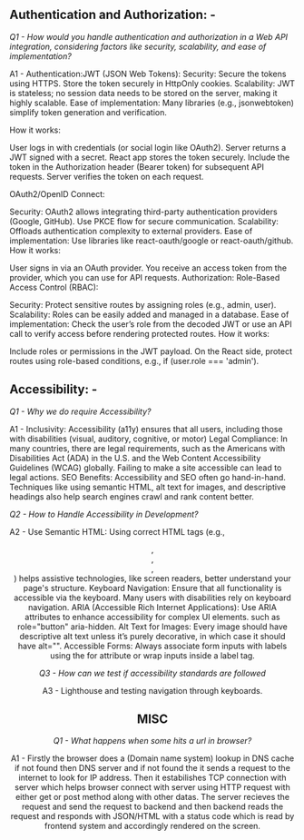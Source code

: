 ## Authentication and Authorization: -

_Q1 - How would you handle authentication and authorization in a Web API integration, considering factors like security, scalability, and ease of implementation?_

A1 - Authentication:JWT (JSON Web Tokens):
Security: Secure the tokens using HTTPS. Store the token securely in HttpOnly cookies.
Scalability: JWT is stateless; no session data needs to be stored on the server, making it highly scalable.
Ease of implementation: Many libraries (e.g., jsonwebtoken) simplify token generation and verification.

How it works:

User logs in with credentials (or social login like OAuth2).
Server returns a JWT signed with a secret.
React app stores the token securely.
Include the token in the Authorization header (Bearer token) for subsequent API requests.
Server verifies the token on each request.

OAuth2/OpenID Connect:

Security: OAuth2 allows integrating third-party authentication providers (Google, GitHub). Use PKCE flow for secure communication.
Scalability: Offloads authentication complexity to external providers.
Ease of implementation: Use libraries like react-oauth/google or react-oauth/github.
How it works:

User signs in via an OAuth provider.
You receive an access token from the provider, which you can use for API requests. Authorization:
Role-Based Access Control (RBAC):

Security: Protect sensitive routes by assigning roles (e.g., admin, user).
Scalability: Roles can be easily added and managed in a database.
Ease of implementation: Check the user’s role from the decoded JWT or use an API call to verify access before rendering protected routes.
How it works:

Include roles or permissions in the JWT payload.
On the React side, protect routes using role-based conditions, e.g., if (user.role === 'admin').

## Accessibility: -

_Q1 - Why we do require Accessibility?_

A1 - Inclusivity: Accessibility (a11y) ensures that all users, including those with disabilities (visual, auditory, cognitive, or motor)
Legal Compliance: In many countries, there are legal requirements, such as the Americans with Disabilities Act (ADA) in the U.S. and the Web Content Accessibility Guidelines (WCAG) globally. Failing to make a site accessible can lead to legal actions.
SEO Benefits: Accessibility and SEO often go hand-in-hand. Techniques like using semantic HTML, alt text for images, and descriptive headings also help search engines crawl and rank content better.

_Q2 - How to Handle Accessibility in Development?_

A2 - Use Semantic HTML: Using correct HTML tags (e.g., <header>, <nav>, <article>, <section>) helps assistive technologies, like screen readers, better understand your page's structure.
Keyboard Navigation: Ensure that all functionality is accessible via the keyboard. Many users with disabilities rely on keyboard navigation.
ARIA (Accessible Rich Internet Applications): Use ARIA attributes to enhance accessibility for complex UI elements. such as role="button" aria-hidden.
Alt Text for Images: Every image should have descriptive alt text unless it’s purely decorative, in which case it should have alt="".
Accessible Forms: Always associate form inputs with labels using the for attribute or wrap inputs inside a label tag.

_Q3 - How can we test if accessibility standards are followed_

A3 - Lighthouse and testing navigation through keyboards.

## MISC

_Q1 - What happens when some hits a url in browser?_

A1 - Firstly the browser does a (Domain name system) lookup in DNS cache if not found then DNS server and if not found the it sends a request to the internet to look for IP address. Then it estabilishes TCP connection with server which helps browser connect with server using HTTP request with either get or post method along with other datas. The server recieves the request and send the request to backend and then backend reads the request and responds with JSON/HTML with a status code which is read by frontend system and accordingly rendered on the screen.
